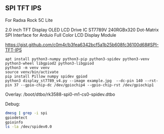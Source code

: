 ## SPI TFT IPS

For Radxa Rock 5C Lite

2.0 inch TFT Display OLED LCD Drive IC ST7789V 240RGBx320 Dot-Matrix SPI Interface for Arduio Full Color LCD Display Module

https://gist.github.com/c0m4r/b3fea6342bcf5a1b25b608fc36100d68#SPI-TFT-IPS

```
apt install python3-numpy python3-pip python3-spidev python3-venv python3-wheel libgpiod2 python3-libgpiod
python3 -m venv venv
source venv/bin/activate
pip install Pillow numpy spidev gpiod
python3 display_st7789_v4.py --image example.jpg  --dc-pin 140 --rst-pin 37 --gpio-chip-dc /dev/gpiochip4 --gpio-chip-rst /dev/gpiochip1
```

Overlay: /boot/dtbo/rk3588-spi0-m1-cs0-spidev.dtbo

Debug:

```bash
dmesg | grep -i spi
gpiodetect
gpioinfo
ls -la /dev/spidev0.0
```

